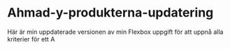 # Ahmad-y-produkterna-updatering
Här är min uppdaterade versionen av min Flexbox uppgift för att uppnå alla kriterier för ett A
